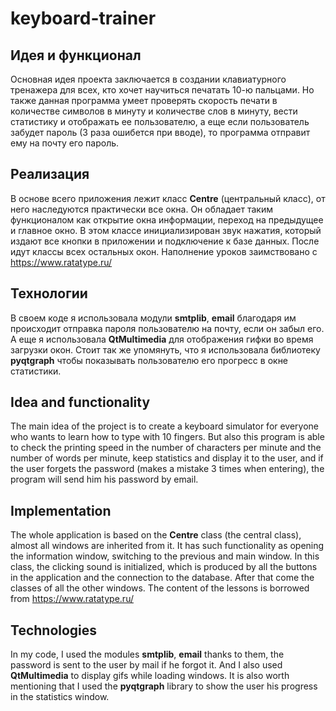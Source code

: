 # keyboard-trainer
## Идея и функционал
Основная идея проекта заключается в создании клавиатурного тренажера для всех, кто хочет научиться печатать 10-ю пальцами. Но также данная программа умеет проверять скорость печати в количестве символов в минуту и количестве слов в минуту, вести статистику и отображать ее пользователю, а еще если пользователь забудет пароль (3 раза ошибется при вводе), то программа отправит ему на почту его пароль.
## Реализация
В основе всего приложения лежит класс **Centre** (центральный класс), от него наследуются практически все окна. Он обладает таким функционалом как открытие окна информации, переход на предыдущее и главное окно. В этом классе инициализирован звук нажатия, который издают все кнопки в приложении и подключение к базе данных. После идут классы всех остальных окон. Наполнение уроков заимствовано с https://www.ratatype.ru/ 
## Технологии
В своем коде я использовала модули **smtplib**, **email** благодаря им происходит отправка пароля пользователю на почту, если он забыл его. А еще я использовала **QtMultimedia** для отображения гифки во время загрузки окон. Стоит так же упомянуть, что я использовала библиотеку **pyqtgraph** чтобы показывать пользователю его прогресс в окне статистики.

## Idea and functionality
The main idea of the project is to create a keyboard simulator for everyone who wants to learn how to type with 10 fingers. But also this program is able to check the printing speed in the number of characters per minute and the number of words per minute, keep statistics and display it to the user, and if the user forgets the password (makes a mistake 3 times when entering), the program will send him his password by email.
## Implementation
The whole application is based on the **Centre** class (the central class), almost all windows are inherited from it. It has such functionality as opening the information window, switching to the previous and main window. In this class, the clicking sound is initialized, which is produced by all the buttons in the application and the connection to the database. After that come the classes of all the other windows. The content of the lessons is borrowed from https://www.ratatype.ru/
## Technologies
In my code, I used the modules **smtplib**, **email** thanks to them, the password is sent to the user by mail if he forgot it. And I also used **QtMultimedia** to display gifs while loading windows. It is also worth mentioning that I used the **pyqtgraph** library to show the user his progress in the statistics window.

